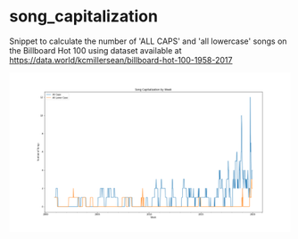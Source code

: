 # song_capitalization
Snippet to calculate the number of 'ALL CAPS' and 'all lowercase' songs on the Billboard Hot 100 using dataset available at https://data.world/kcmillersean/billboard-hot-100-1958-2017

![plot](capitalization_plot.png)
